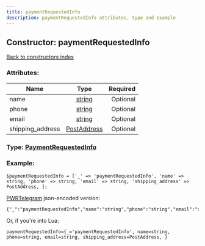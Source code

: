 ```yaml
---
title: paymentRequestedInfo
description: paymentRequestedInfo attributes, type and example
---
```

## Constructor: paymentRequestedInfo  
[Back to constructors index](index.md)



### Attributes:

| Name     |    Type       | Required |
|----------|:-------------:|---------:|
|name|[string](../types/string.md) | Optional|
|phone|[string](../types/string.md) | Optional|
|email|[string](../types/string.md) | Optional|
|shipping\_address|[PostAddress](../types/PostAddress.md) | Optional|



### Type: [PaymentRequestedInfo](../types/PaymentRequestedInfo.md)


### Example:

```
$paymentRequestedInfo = ['_' => 'paymentRequestedInfo', 'name' => string, 'phone' => string, 'email' => string, 'shipping_address' => PostAddress, ];
```  

[PWRTelegram](https://pwrtelegram.xyz) json-encoded version:

```
{"_":"paymentRequestedInfo","name":"string","phone":"string","email":"string","shipping_address":"PostAddress"}
```


Or, if you're into Lua:  


```
paymentRequestedInfo={_='paymentRequestedInfo', name=string, phone=string, email=string, shipping_address=PostAddress, }

```


